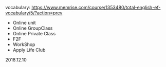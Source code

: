 vocabulary: https://www.memrise.com/course/1353480/total-english-ef-vocabulary/5/?action=prev

* Online unit
* Online GroupClass
* Online Private Class
* F2F
* WorkShop
* Apply Life Club

2018.12.10


